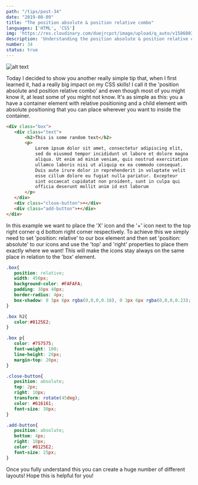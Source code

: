```yaml
---
path: "/tips/post-34"
date: "2019-08-09"
title: "The position absolute & position relative combo"
languages: ['HTML', 'CSS']
img: 'https://res.cloudinary.com/duejrcpct/image/upload/q_auto/v1586803987/tips/34-1_ofyloa.png'
description: 'Understanding the position absolute & position relative combo and why it is so powerfull'
number: 34
status: true
---
```


![alt text](https://res.cloudinary.com/duejrcpct/image/upload/q_auto/v1586803987/tips/34-2_yqkgyp.png "position absolute & position relative")

Today I decided to show you another really simple tip that, when I first learned it, had a really big impact on my CSS skills! I call it the 'position absolute and position relative combo' and even though most of you might know it, at least some of you might not know.
It's as simple as this: you a have a container element with relative positioning and a child element with absolute positioning that you can place wherever you want to inside the container.

 ```html
<div class="box">
    <div class="text">
        <h2>This is some random text</h2>
        <p>
            Lorem ipsum dolor sit amet, consectetur adipiscing elit,
            sed do eiusmod tempor incididunt ut labore et dolore magna
            aliqua. Ut enim ad minim veniam, quis nostrud exercitation
            ullamco laboris nisi ut aliquip ex ea commodo consequat.
            Duis aute irure dolor in reprehenderit in voluptate velit
            esse cillum dolore eu fugiat nulla pariatur. Excepteur
            sint occaecat cupidatat non proident, sunt in culpa qui
            officia deserunt mollit anim id est laborum
        </p>
    </div>
    <div class="close-button">+</div>
    <div class="add-button">+</div>
</div>
 ```

In this example we want to place the 'X' icon and the '+' icon next to the top right corner q d bottom right corner respectively. To achieve this we simply need to set 'position: relative' to our box element and then set 'position: absolute' to our icons and use the 'top' and 'right' properties to place them exactly where we want!
This will make the icons stay always on the same place in relation to the 'box' element.


 ```css
.box{
    position: relative;
    width: 450px;
    background-color: #FAFAFA;
    padding: 38px 40px;
    border-radius: 4px;
    box-shadow: 0 3px 6px rgba(0,0,0,0.16), 0 3px 6px rgba(0,0,0,0.23);
}

.box h2{
    color:#8125E2;
}

.box p{
    color: #757575;
    font-weight: 100;
    line-height: 28px;
    margin-top: 20px;
}

.close-button{
    position: absolute;
    top: 2px;
    right: 10px;
    transform: rotate(45deg);
    color: #616161;
    font-size: 30px;
}

.add-button{
    position: absolute;
    bottom: 4px;
    right: 10px;
    color: #8125E2;
    font-size: 25px;
}
 ```

Once you fully understand this you can create a huge number of different layouts!  Hope this is helpful for you!